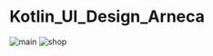 # Kotlin_UI_Design_Arneca
![main](https://user-images.githubusercontent.com/67153579/104032065-aeab8d00-51de-11eb-8719-20ded822013d.jpeg)
![shop](https://user-images.githubusercontent.com/67153579/104032069-b10de700-51de-11eb-868b-01bae8bbef33.jpeg)
